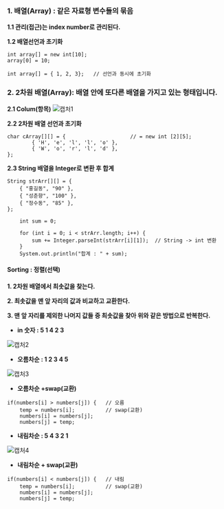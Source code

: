 ### **1. 배열(Array) :** 같은 자료형 변수들의 묶음

**1.1 관리(접근)는 index number로 관리된다.**

**1.2 배열선언과 초기화**

```
int array[] = new int[10];
array[0] = 10;
		 	
int array[] = { 1, 2, 3};	// 선언과 동시에 초기화
```

### **2. 2차원 배열(Array): 배열 안에 또다른 배열을 가지고 있는 형태입니다.**

**2.1 Colum(항목)**
![캡처1](https://user-images.githubusercontent.com/83902559/131346343-eac1a247-a86a-4d38-8771-680f5b1a3828.PNG)

**2.2 2차원 배열 선언과 초기화**

```
char cArray[][] = {		                // = new int [2][5];
		{ 'H', 'e', 'l', 'l', 'o' },
		{ 'W', 'o', 'r', 'l', 'd' },
};
```

**2.3 String 배열을 Integer로 변환 후 합계**

```
String strArr[][] = {
	{ "홍길동", "90" },
	{ "성춘향", "100" },
	{ "정수동", "85" },
};
		
	int sum = 0;
		
	for (int i = 0; i < strArr.length; i++) {
		sum += Integer.parseInt(strArr[i][1]);	// String -> int 변환
	}
	System.out.println("합계 : " + sum);
  ```
  
  #### **Sorting : 정렬(선택)**
  
**1. 2차원 배열에서 최솟값을 찾는다.**

**2. 최솟값을 맨 앞 자리의 값과 비교하고 교환한다.**

**3. 맨 앞 자리를 제외한 나머지 값들 중 최솟값을 찾아 위와 같은 방법으로 반복한다.**

- **in 숫자 : 5 1 4 2 3**


![캡처2](https://user-images.githubusercontent.com/83902559/131347083-b4d736d0-94f8-4e90-a03c-2024371ff919.PNG)



- **오름차순 : 1 2 3 4 5**


![캡처3](https://user-images.githubusercontent.com/83902559/131347122-7ff01d16-2a87-4637-84a2-452fd6d6b8ce.PNG)



- **오름차순 +swap(교환)**
```
if(numbers[i] > numbers[j]) {  	// 오름
	temp = numbers[i];			// swap(교환)
	numbers[i] = numbers[j];
	numbers[j] = temp;
```

- **내림차순  : 5 4 3 2 1**


![캡처4](https://user-images.githubusercontent.com/83902559/131347277-8c02478c-bba2-4404-a683-ba16acdad0a1.PNG)



- **내림차순 + swap(교환)**
```
if(numbers[i] < numbers[j]) {  	// 내림
	temp = numbers[i];			// swap(교환)
	numbers[i] = numbers[j];
	numbers[j] = temp;
```


